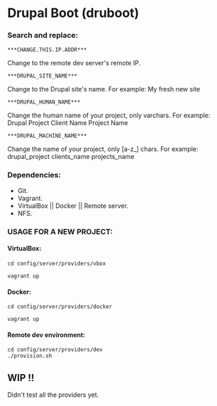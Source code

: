 # Drupal Boot (druboot)

### Search and replace:

```
***CHANGE.THIS.IP.ADDR***
```
Change to the remote dev server's remote IP.

```
***DRUPAL_SITE_NAME***
```
Change to the Drupal site's name.
For example:
My fresh new site

```
***DRUPAL_HUMAN_NAME***
```
Change the human name of your project, only varchars.
For example:
Drupal Project
Client Name
Project Name

```
***DRUPAL_MACHINE_NAME***
```
Change the name of your project, only [a-z_] chars.
For example:
drupal_project
clients_name
projects_name

### Dependencies:
- Git.
- Vagrant.
- VirtualBox || Docker || Remote server.
- NFS.

### USAGE FOR A NEW PROJECT:

#### VirtualBox:
```
cd config/server/providers/vbox

vagrant up
```

#### Docker:
```
cd config/server/providers/docker

vagrant up
```

#### Remote dev environment:
```
cd config/server/providers/dev
./provision.sh
```

## WIP !!
Didn't test all the providers yet.
